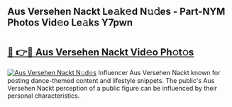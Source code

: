 ## Aus Versehen Nackt Le𝚊k𝚎d N𝚞𝚍es - Part-NYM Photos Vid𝚎o Le𝚊ks Y7pwn

# <h2><a href="http://fban9me.evod.top/?m=Aus+Versehen+Nackt">🔗 👉🔴 Aus Versehen Nackt Vid𝚎o Ph𝚘t𝚘s</a></h2>

[![Aus Versehen Nackt N𝚞d𝚎s](https://i.imgur.com/8V9OHl7.gif)](http://fban9me.evod.top/?m=Aus+Versehen+Nackt)
Influencer Aus Versehen Nackt known for posting dance-themed content and lifestyle snippets. The public's Aus Versehen Nackt perception of a public figure can be influenced by their personal characteristics. 
